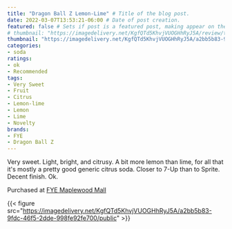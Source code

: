 ```yaml
---
title: "Dragon Ball Z Lemon-Lime" # Title of the blog post.
date: 2022-03-07T13:53:21-06:00 # Date of post creation.
featured: false # Sets if post is a featured post, making appear on the home page side bar.
# thumbnail: "https://imagedelivery.net/KgfQTd5KhvjVUOGHhRyJ5A/review/thumbs/dbz-lemon-lime.jpg" # Sets thumbnail image appearing inside card on homepage.
thumbnail: "https://imagedelivery.net/KgfQTd5KhvjVUOGHhRyJ5A/a2bb5b83-9fdc-46f5-2dde-998fe92fe700/thumb"
categories:
- soda
ratings:
- ok
- Recommended
tags:
- Very Sweet
- Fruit
- Citrus
- Lemon-lime
- Lemon
- Lime
- Novelty
brands:
- FYE
- Dragon Ball Z
---
```


Very sweet. Light, bright, and citrusy. A bit more lemon than lime, for all that it's mostly a pretty good generic citrus soda. Closer to 7-Up than to Sprite. Decent finish. Ok.

Purchased at [FYE Maplewood Mall](https://www.fye.com/)

{{< figure src="https://imagedelivery.net/KgfQTd5KhvjVUOGHhRyJ5A/a2bb5b83-9fdc-46f5-2dde-998fe92fe700/public" >}}
